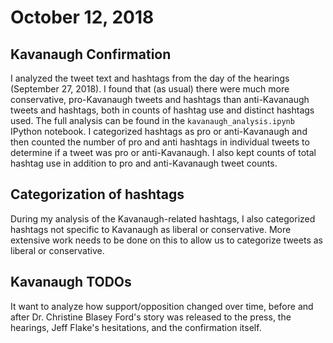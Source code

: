 # October 12, 2018
## Kavanaugh Confirmation
I analyzed the tweet text and hashtags from the day of the hearings (September 27, 2018).  I found that (as usual) there were much more conservative, pro-Kavanaugh tweets and hashtags than anti-Kavanaugh tweets and hashtags, both in counts of hashtag use and distinct hashtags used.  The full analysis can be found in the `kavanaugh_analysis.ipynb` IPython notebook. I categorized hashtags as pro or anti-Kavanaugh and then counted the number of pro and anti hashtags in individual tweets to determine if a tweet was pro or anti-Kavanaugh. I also kept counts of total hashtag use in addition to pro and anti-Kavanaugh tweet counts.
## Categorization of hashtags
During my analysis of the Kavanaugh-related hashtags, I also categorized hashtags not specific to Kavanaugh as liberal or conservative. More extensive work needs to be done on this to allow us to categorize tweets as liberal or conservative.
## Kavanaugh TODOs
It want to analyze how support/opposition changed over time, before and after Dr. Christine Blasey Ford's story was released to the press, the hearings, Jeff Flake's hesitations, and the confirmation itself.
